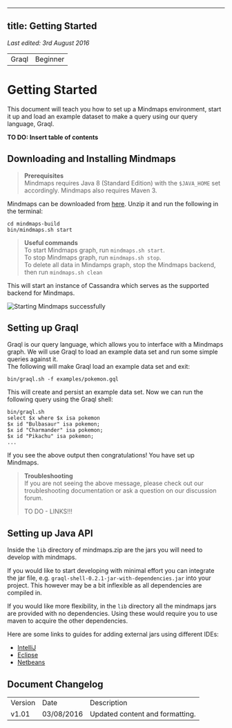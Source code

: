 <!--perl Markdown.pl /Users/stichbury/mindmapsrepos/docs/documentation/getting_started.md > /Users/stichbury/mindmapsrepos/docs/documentation/getting_started.html-->

---
title: Getting Started
---

*Last edited: 3rd August 2016*  

<table>
    <tr>
        <td>Graql</td>
        <td>Beginner</td>
    </tr>
</table>



# Getting Started

This document will teach you how to set up a Mindmaps environment, start it up and load an example dataset to make a query using our query language, Graql.

**TO DO: Insert table of contents**

## Downloading and Installing Mindmaps

> **Prerequisites**  
> Mindmaps requires Java 8 (Standard Edition) with the `$JAVA_HOME` set
> accordingly. Mindmaps also requires Maven 3.

Mindmaps can be downloaded from
[here](http://mindmaps.io/download/mindmaps-0.2.1.zip). Unzip it and run the following in the terminal:

```
cd mindmaps-build
bin/mindmaps.sh start
```

> **Useful commands**  
> To start Mindmaps graph, run `mindmaps.sh start`.   
> To stop Mindmaps graph, run `mindmaps.sh stop`.   
> To delete all data in Mindamps graph, stop the Mindmaps backend, then run `mindmaps.sh clean`

This will start an instance of Cassandra which serves as the supported backend for Mindmaps.

![Starting Mindmaps successfully](/docs/images/terminal_mindmaps_start.png)

## Setting up Graql

Graql is our query language, which allows you to interface with a Mindmaps graph. We will use Graql to load an example data set and run some simple queries against it.  
The following will make Graql load an example data set and exit:

```
bin/graql.sh -f examples/pokemon.gql
```

This will create and persist an example data set. Now we can run the following query using the Graql shell:

```
bin/graql.sh
select $x where $x isa pokemon
$x id "Bulbasaur" isa pokemon;
$x id "Charmander" isa pokemon;
$x id "Pikachu" isa pokemon;
...
```

If you see the above output then congratulations! You have set up Mindmaps. 

> **Troubleshooting**  
> If you are not seeing the above message, please check out our troubleshooting documentation or ask a question on our discussion forum.
> 
> TO DO - LINKS!!!

## Setting up Java API

Inside the `lib` directory of mindmaps.zip are the jars you will need to
develop with mindmaps. 

If you would like to start developing with minimal effort you can integrate the jar file, e.g.
`graql-shell-0.2.1-jar-with-dependencies.jar` into your project. This however
may be a bit inflexible as all dependencies are compiled in. 

If you would like more flexibility, in the `lib` directory all the mindmaps
jars are provided with no dependencies. Using these would require you to use
maven to acquire the other dependencies.

Here are some links to guides for adding external jars using different IDEs:

- [IntelliJ](https://www.jetbrains.com/help/idea/2016.1/configuring-module-dependencies-and-libraries.html)
- [Eclipse](http://www.tutorialspoint.com/eclipse/eclipse_java_build_path.htm)
- [Netbeans](http://oopbook.com/java-classpath-2/classpath-in-netbeans/)

## Document Changelog  

<table>
    <tr>
        <td>Version</td>
        <td>Date</td>
        <td>Description</td>        
    </tr>
        <tr>
        <td>v1.01</td>
        <td>03/08/2016</td>
        <td>Updated content and formatting.</td>        
    </tr>
    
</table>
